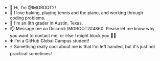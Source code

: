 - 👋 Hi, I’m @IMGROOT2!
- 👀 I love baking, playing tennis and the piano, and working through coding problems.
- 🌱 I'm an 8th grader in Austin, Texas.
- 📫 Message me on Discord: IMGROOT2#4860. Please let me know why you want to contact me, or else I might block you 🤷‍♂️
- ➕ I'm a GitHub Global Campus student!
- ⚡ Something really cool about me is that I'm left handed, but it's just not practical sometimes!

<!---
IMGROOT2/IMGROOT2 is a ✨ special ✨ repository because its `README.md` (this file) appears on your GitHub profile.
You can click the Preview link to take a look at your changes.
--->
